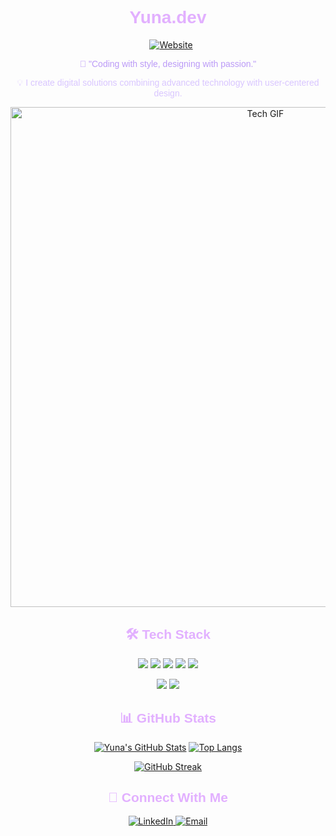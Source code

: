 <div align="center"><h1 align="center" style="font-family: sans-serif; color: #e2b0ff">Yuna.dev</h1>
 <a align="center" href="https://yunuen-acosta-meza.netlify.app/" target="_blank">
    <img src="https://img.shields.io/badge/🌐_Visit_my_website-FF6B9E?style=for-the-badge&logo=netlify&logoColor=white" alt="Website" style="vertical-align: middle; margin-left: 10px;">
  </a></div>

<p align="center" style="font-family: sans-serif; color: #bb9af7">💜 "Coding with style, designing with passion."</p>

<p align="center" style="font-family: sans-serif; color: #d9c6ff">
💡 I create digital solutions combining advanced technology with user-centered design.
</p>

<div align="center">
<img src="https://media.tenor.com/OY3KurKd0vgAAAAd/cardano-ada.gif" width="800" alt="Tech GIF">
</div>

## <div align="center" style="font-family: sans-serif; color: #e2b0ff">🛠 Tech Stack</div>

<div align="center">
<!-- Frontend -->
<a href="#"><img src="https://img.shields.io/badge/HTML5-FF6B9E?style=for-the-badge&logo=html5&logoColor=white"></a>
<a href="#"><img src="https://img.shields.io/badge/CSS3-9D4EDD?style=for-the-badge&logo=css3&logoColor=white"></a>
<a href="#"><img src="https://img.shields.io/badge/JavaScript-FF9FF3?style=for-the-badge&logo=javascript&logoColor=black"></a>
<a href="#"><img src="https://img.shields.io/badge/React-BB9AF7?style=for-the-badge&logo=react&logoColor=61DAFB"></a>
<a href="#"><img src="https://img.shields.io/badge/Vue.js-7E57C2?style=for-the-badge&logo=vue.js&logoColor=4FC08D"></a>

<!-- Tools -->
<a href="#"><img src="https://img.shields.io/badge/Git-FF9EB7?style=for-the-badge&logo=git&logoColor=F05032"></a>
<a href="#"><img src="https://img.shields.io/badge/Figma-D6A2E8?style=for-the-badge&logo=figma&logoColor=F24E1E"></a>
</div>

## <div align="center" style="font-family: sans-serif; color: #e2b0ff">📊 GitHub Stats</div>

<div align="center">
  
[![Yuna's GitHub Stats](https://github-readme-stats.vercel.app/api?username=yunuen&show_icons=true&theme=dark&bg_color=0d1117&title_color=e2b0ff&icon_color=bb9af7&text_color=d9c6ff&hide_border=true)](https://github.com/yunuen)
[![Top Langs](https://github-readme-stats.vercel.app/api/top-langs/?username=yunuen&layout=compact&theme=dark&bg_color=0d1117&title_color=e2b0ff&text_color=d9c6ff&hide_border=true)](https://github.com/yunuen)

[![GitHub Streak](https://streak-stats.demolab.com/?user=yunuen&theme=dark&background=0d1117&stroke=bb9af7&ring=e2b0ff&fire=e2b0ff&currStreakLabel=d9c6ff&hide_border=true)](https://git.io/streak-stats)

</div>

## <div align="center" style="font-family: sans-serif; color: #e2b0ff">📡 Connect With Me</div>

<div align="center">
<!-- LinkedIn -->
<a href="https://linkedin.com/in/yunuen-sarasuadi">
<img src="https://img.shields.io/badge/LinkedIn-9d4edd?style=for-the-badge&logo=linkedin&logoColor=white" alt="LinkedIn"/>
</a>
<!-- Email -->
<a href="mailto:devyunae@gmail.com">
<img src="https://img.shields.io/badge/Email-FF6B9E?style=for-the-badge&logo=gmail&logoColor=white" alt="Email"/>
</a>

</div>
